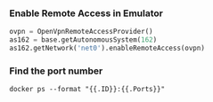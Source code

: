 ### Enable Remote Access in Emulator

```python
ovpn = OpenVpnRemoteAccessProvider()
as162 = base.getAutonomousSystem(162)
as162.getNetwork('net0').enableRemoteAccess(ovpn)
```

### Find the port number

```
docker ps --format "{{.ID}}:{{.Ports}}"
```
